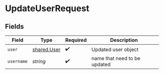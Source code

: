 # UpdateUserRequest


## Fields

| Field                                      | Type                                       | Required                                   | Description                                |
| ------------------------------------------ | ------------------------------------------ | ------------------------------------------ | ------------------------------------------ |
| `user`                                     | [shared.User](../../models/shared/user.md) | :heavy_check_mark:                         | Updated user object                        |
| `username`                                 | *string*                                   | :heavy_check_mark:                         | name that need to be updated               |